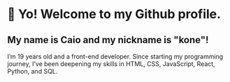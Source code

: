 # 👋 Yo! Welcome to my Github profile.
## My name is Caio and my nickname is "kone"!
I’m 19 years old and a front-end developer. Since starting my programming journey, I’ve been deepening my skills in HTML, CSS, JavaScript, React, Python, and SQL.
